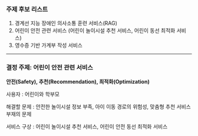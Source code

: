 ### 주제 후보 리스트
1) 경계선 지능 장애인 의사소통 훈련 서비스(RAG)
2) 어린이 안전 관련 서비스 (어린이 놀이시설 추천 서비스, 어린이 동선 최적화 서비스)
3) 영수증 기반 가계부 작성 서비스
---
### 결정 주제: 어린이 안전 관련 서비스

**안전(Safety), 추천(Recommendation), 최적화(Optimization)**

사용자 : 어린이와 학부모  
  
해결할 문제 : 안전한 놀이시설 정보 부족, 아이 이동 경로의 위험성, 맞춤형 추천 서비스 부재의 문제  
  
서비스 구상 : 어린이 놀이시설 추천 서비스, 어린이 안전 동선 최적화 서비스

